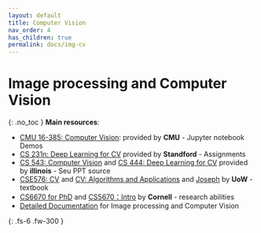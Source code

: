 ```yaml
---
layout: default
title: Computer Vision
nav_order: 4
has_children: true
permalink: docs/img-cv
---
```


# Image processing and Computer Vision
{: .no_toc }
**Main resources**:<br>
- [CMU 16-385: Computer Vision](http://16385.courses.cs.cmu.edu/spring2022/):  provided by **CMU** - Jupyter notebook Demos<br>
- [CS 231n: Deep Learning for CV](http://cs231n.stanford.edu/) provided by **Standford** - Assignments<br>
- [CS 543: Computer Vision](https://slazebni.cs.illinois.edu/fall21/) and [CS 444: Deep Learning for CV](https://slazebni.cs.illinois.edu/spring22/) provided by **illinois** - Seu PPT source <br>
- [CSE576: CV](https://courses.cs.washington.edu/courses/cse576/) and [CV: Algorithms and Applications](http://szeliski.org/Book/) and [Joseph](https://courses.cs.washington.edu/courses/cse455/22wi/) by **UoW** - textbook <br>
- [CS6670 for PhD](https://www.cs.cornell.edu/courses/cs6670/2021fa/) and [CS5670：Intro](https://www.cs.cornell.edu/courses/cs5670/2021sp/) by **Cornell** - research abilities
- [Detailed  Documentation](https://staff.fnwi.uva.nl/r.vandenboomgaard/IPCV20162017/index.html) for Image processing and Computer Vision

{: .fs-6 .fw-300 }
